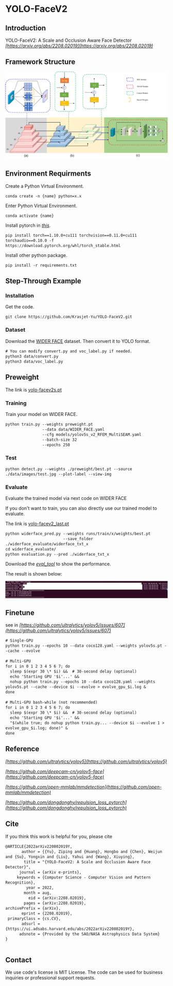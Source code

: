# YOLO-FaceV2

## Introduction
YOLO-FaceV2: A Scale and Occlusion Aware Face Detector    
*[https://arxiv.org/abs/2208.02019](https://arxiv.org/abs/2208.02019)*  

## Framework Structure
![](data/images/yolo-facev2.jpg)

## Environment Requirments
Create a Python Virtual Environment.   
```shell
conda create -n {name} python=x.x
```

Enter Python Virtual Environment.   
```shell
conda activate {name}
```

Install pytorch in *[this](https://pytorch.org/get-started/previous-versions/)*.  
```shell 
pip install torch==1.10.0+cu111 torchvision==0.11.0+cu111 torchaudio==0.10.0 -f https://download.pytorch.org/whl/torch_stable.html
```

Install other python package.   
```shell
pip install -r requirements.txt
```

## Step-Through Example
### Installation
Get the code.    
```shell
git clone https://github.com/Krasjet-Yu/YOLO-FaceV2.git
```

### Dataset
Download the [WIDER FACE](http://shuoyang1213.me/WIDERFACE/) dataset. Then convert it to YOLO format.
```shell
# You can modify convert.py and voc_label.py if needed.
python3 data/convert.py
python3 data/voc_label.py
```

## Preweight
The link is [yolo-facev2s.pt](https://github.com/Krasjet-Yu/YOLO-FaceV2/releases/download/v1.0/preweight.pt)


### Training
Train your model on WIDER FACE.
```shell
python train.py --weights preweight.pt    
                --data data/WIDER_FACE.yaml    
                --cfg models/yolov5s_v2_RFEM_MultiSEAM.yaml     
                --batch-size 32   
                --epochs 250
```

### Test
```shell
python detect.py --weights ./preweight/best.pt --source ./data/images/test.jpg --plot-label --view-img
```

### Evaluate    

Evaluate the trained model via next code on WIDER FACE   
        
If you don't want to train, you can also directly use our trained model to evaluate.   

The link is [yolo-facev2_last.pt](https://github.com/Krasjet-Yu/YOLO-FaceV2/releases/download/v1.0/best.pt)     


```shell
python widerface_pred.py --weights runs/train/x/weights/best.pt     
                         --save_folder ./widerface_evaluate/widerface_txt_x    
cd widerface_evaluate/    
python evaluation.py --pred ./widerface_txt_x
```
Download the *[eval_tool](http://shuoyang1213.me/WIDERFACE/support/eval_script/eval_tools.zip)* to show the performance.    
    
The result is shown below:    

![](data/images/eval.png)


## Finetune
see in *[https://github.com/ultralytics/yolov5/issues/607](https://github.com/ultralytics/yolov5/issues/607)*
```shell
# Single-GPU
python train.py --epochs 10 --data coco128.yaml --weights yolov5s.pt --cache --evolve

# Multi-GPU
for i in 0 1 2 3 4 5 6 7; do
  sleep $(expr 30 \* $i) &&  # 30-second delay (optional)
  echo 'Starting GPU '$i'...' &&
  nohup python train.py --epochs 10 --data coco128.yaml --weights yolov5s.pt --cache --device $i --evolve > evolve_gpu_$i.log &
done

# Multi-GPU bash-while (not recommended)
for i in 0 1 2 3 4 5 6 7; do
  sleep $(expr 30 \* $i) &&  # 30-second delay (optional)
  echo 'Starting GPU '$i'...' &&
  "$(while true; do nohup python train.py... --device $i --evolve 1 > evolve_gpu_$i.log; done)" &
done
```

## Reference
*[https://github.com/ultralytics/yolov5](https://github.com/ultralytics/yolov5)*    
    
*[https://github.com/deepcam-cn/yolov5-face](https://github.com/deepcam-cn/yolov5-face)*   
    
*[https://github.com/open-mmlab/mmdetection](https://github.com/open-mmlab/mmdetection)*   
    
*[https://github.com/dongdonghy/repulsion_loss_pytorch](https://github.com/dongdonghy/repulsion_loss_pytorch)*   


## Cite

If you think this work is helpful for you, please cite

```shell
@ARTICLE{2022arXiv220802019Y,
       author = {{Yu}, Ziping and {Huang}, Hongbo and {Chen}, Weijun and {Su}, Yongxin and {Liu}, Yahui and {Wang}, Xiuying},
        title = "{YOLO-FaceV2: A Scale and Occlusion Aware Face Detector}",
      journal = {arXiv e-prints},
     keywords = {Computer Science - Computer Vision and Pattern Recognition},
         year = 2022,
        month = aug,
          eid = {arXiv:2208.02019},
        pages = {arXiv:2208.02019},
archivePrefix = {arXiv},
       eprint = {2208.02019},
 primaryClass = {cs.CV},
       adsurl = {https://ui.adsabs.harvard.edu/abs/2022arXiv220802019Y},
      adsnote = {Provided by the SAO/NASA Astrophysics Data System}
}


```

## Contact

We use code's license is MIT License. The code can be used for business inquiries or professional support requests.